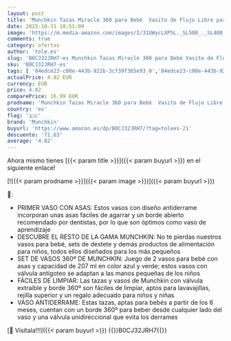 ```yaml
---
layout: post
title: 'Munchkin Tazas Miracle 360 para Bebé  Vasito de Flujo Libre para Niños Pequeños  Entrenadora  Libre de BPA  Sin Derrames  Botella de Agua  12+ Meses  296ml  Set de 2  Amarillo/Rojo'
date: 2025-10-31 18:51:09
image: 'https://m.media-amazon.com/images/I/31UWycLXP5L._SL500_._SL400_.jpg'
comments: true
category: ofertas
author: 'tole.es'
slug: 'B0CJ32JRH7-es Munchkin Tazas Miracle 360 para Bebé Vasito de Flujo Libre...'
sku: 'B0CJ32JRH7-es'
tags: [ '04edce23-c00e-443b-922b-3cf39f365e93_0','04edce23-c00e-443b-922b-3cf39f365e93_4001','04edce23-c00e-443b-922b-3cf39f365e93_5501','Arborist Merchandising Root','Bebé','Dormitorio del bebé','Feeding','Lactancia y alimentación','Self Service','Special Features Stores','Vasos con boquilla','bebé','munchkin','🇪🇸', ]
actualPrice: 4.82 EUR
currency: EUR
price: 4.82
comparePrice: 16.99 EUR
prodname: 'Munchkin Tazas Miracle 360 para Bebé  Vasito de Flujo Libre para Niños Pequeños  Entrenadora  Libre de BPA  Sin Derrames  Botella de Agua  12+ Meses  296ml  Set de 2  Amarillo/Rojo'
country: 'es'
flag: '🇪🇸'
brand: 'Munchkin'
buyurl: 'https://www.amazon.es/dp/B0CJ32JRH7/?tag=tolees-21'
descuento: '71.63'
average: '4.82'
---
```


Ahora mismo tienes [{{< param title >}}]({{< param buyurl >}}) en el siguiente enlace!

[![{{< param prodname >}}]({{< param image >}})]({{< param buyurl >}})

🔎:

- PRIMER VASO CON ASAS: Estos vasos con diseño antiderrame incorporan unas asas fáciles de agarrar y un borde abierto recomendado por dentistas, por lo que son óptimos como vaso de aprendizaje
- DESCUBRE EL RESTO DE LA GAMA MUNCHKIN: No te pierdas nuestros vasos para bebé, sets de destete y demás productos de alimentación para niños, todos ellos diseñados para los más pequeños
- SET DE VASOS 360º DE MUNCHKIN: Juego de 2 vasos para bebé con asas y capacidad de 207 ml en color azul y verde; estos vasos con válvula antigoteo se adaptan a las manos pequeñas de los niños
- FÁCILES DE LIMPIAR: Las tazas y vasos de Munchkin con válvula extraíble y borde 360º son fáciles de limpiar, aptos para lavavajillas, rejilla superior y un regalo adecuado para niños y niñas
- VASO ANTIDERRAME: Estas tazas, aptas para bebés a partir de los 6 meses, cuentan con un borde 360º para beber desde cualquier lado del vaso y una válvula unidireccional que evita los derrames

[🛒 Visítala!!!]({{< param buyurl >}})
{{<world>}}B0CJ32JRH7{{</world>}}
